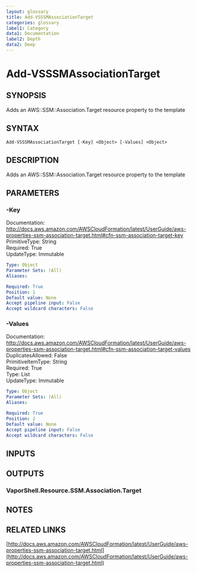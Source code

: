 ```yaml
---
layout: glossary
title: Add-VSSSMAssociationTarget
categories: glossary
label1: Category
data1: Documentation
label2: Depth
data2: Deep
---
```


# Add-VSSSMAssociationTarget

## SYNOPSIS
Adds an AWS::SSM::Association.Target resource property to the template

## SYNTAX

```
Add-VSSSMAssociationTarget [-Key] <Object> [-Values] <Object>
```

## DESCRIPTION
Adds an AWS::SSM::Association.Target resource property to the template

## PARAMETERS

### -Key
Documentation: http://docs.aws.amazon.com/AWSCloudFormation/latest/UserGuide/aws-properties-ssm-association-target.html#cfn-ssm-association-target-key    
PrimitiveType: String    
Required: True    
UpdateType: Immutable

```yaml
Type: Object
Parameter Sets: (All)
Aliases: 

Required: True
Position: 1
Default value: None
Accept pipeline input: False
Accept wildcard characters: False
```

### -Values
Documentation: http://docs.aws.amazon.com/AWSCloudFormation/latest/UserGuide/aws-properties-ssm-association-target.html#cfn-ssm-association-target-values    
DuplicatesAllowed: False    
PrimitiveItemType: String    
Required: True    
Type: List    
UpdateType: Immutable

```yaml
Type: Object
Parameter Sets: (All)
Aliases: 

Required: True
Position: 2
Default value: None
Accept pipeline input: False
Accept wildcard characters: False
```

## INPUTS

## OUTPUTS

### VaporShell.Resource.SSM.Association.Target

## NOTES

## RELATED LINKS

[http://docs.aws.amazon.com/AWSCloudFormation/latest/UserGuide/aws-properties-ssm-association-target.html](http://docs.aws.amazon.com/AWSCloudFormation/latest/UserGuide/aws-properties-ssm-association-target.html)

